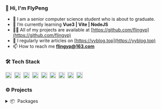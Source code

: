 ### 👋 Hi, I'm FlyPeng

- 🔭 I am a senior computer science student who is about to graduate.
- 🌱 I’m currently learning **Vue3 | Vite | NodeJS**
- 👨‍💻 All of my projects are available at [https://github.com/flingyp](https://github.com/flingyp)
- 📝 I regularly write articles on [https://yyblog.top](https://yyblog.top)
- 📫 How to reach me **flingyp@163.com**

### 🛠 Tech Stack

<code><img height="20" src="https://api.iconify.design/skill-icons:vuejs-dark.svg"></code>&nbsp;
<code><img height="20" src="https://api.iconify.design/logos-typescript-icon.svg"></code>&nbsp;
<code><img height="20" src="https://api.iconify.design/skill-icons:tailwindcss-dark.svg"></code>&nbsp;
<code><img height="20" src="https://api.iconify.design/skill-icons:nuxtjs-dark.svg"></code>&nbsp;
<code><img height="20" src="https://api.iconify.design/skill-icons:nodejs-dark.svg"></code>&nbsp;
<code><img height="20" src="https://api.iconify.design/skill-icons:vite-dark.svg"></code>&nbsp;
<code><img height="20" src="https://api.iconify.design/logos:vueuse.svg"></code>&nbsp;
<code><img height="20" src="https://api.iconify.design/skill-icons:vscode-dark.svg"></code>&nbsp;
<code><img height="20" src="https://api.iconify.design/devicon:git.svg"></code>&nbsp;

### ⚙️ Projects

<details>
  <summary>📦 &nbsp;Packages</summary>

#### Open projects

- [VAdmire Admin](https://github.com/flingyp/vadmire-admin) - 一款基于 Vue3 + TypeScript + NaiveUI 等技术栈搭建的后台系统
- [@flypeng/tool](https://github.com/flingyp/flypeng-tool) - Integrate a collection of common tools and methods
- [vitepress-demo-preview](https://github.com/flingyp/vitepress-demo-preview) - ⚙️⚙️⚙️ Vue component demo preview and source code show of vitepress
- [vite-plugin-clear-console](https://github.com/flingyp/vite-plugin-clear-console) - The plugin is used to clear all console output in the production environment
 
#### Personal tools
  
- [@flypeng/eslint-config](https://github.com/flingyp/eslint-config) - Flingyp's eslint config 
 
#### Basic starters
  
- [Vue Starter](https://github.com/flingyp/vue-starter) - Starter template of Vue Application
- [VCom Starter](https://github.com/flingyp/vcom-starter) - Starter template of Development Vue Component
- [TypeScript Starter](https://github.com/flingyp/ts-starter) - Starter template for TypeScript library
- [Vitepress Starter](https://github.com/flingyp/vitepress-starter) - Starter template for Vitepress Docs
- [Nest Starter](https://github.com/flingyp/nest-starter) - Starter template for Nest services
  
</details>
